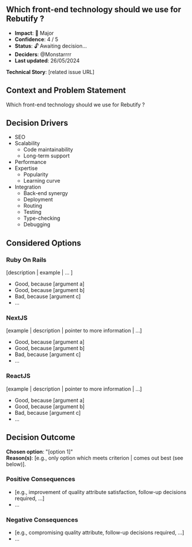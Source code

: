 ## Which front-end technology should we use for Rebutify ?

- **Impact**: 🔴 Major
- **Confidence**: 4 / 5️
- **Status**: 🔓 Awaiting decision...
- **Deciders**: @Monstarrrr
- **Last updated**: 26/05/2024

**Technical Story**: [related issue URL] <!-- optional -->

## Context and Problem Statement

Which front-end technology should we use for Rebutify ?

## Decision Drivers <!-- optional -->

- SEO
- Scalability
  - Code maintainability
  - Long-term support
- Performance
- Expertise
  - Popularity
  - Learning curve
- Integration
  - Back-end synergy
  - Deployment
  - Routing
  - Testing
  - Type-checking
  - Debugging

## Considered Options

### Ruby On Rails

[description | example | … ] <!-- optional -->

- Good, because [argument a]
- Good, because [argument b]
- Bad, because [argument c]
- … <!-- numbers of pros and cons can vary -->

### NextJS

[example | description | pointer to more information | …] <!-- optional -->

- Good, because [argument a]
- Good, because [argument b]
- Bad, because [argument c]
- … <!-- numbers of pros and cons can vary -->

### ReactJS

[example | description | pointer to more information | …] <!-- optional -->

- Good, because [argument a]
- Good, because [argument b]
- Bad, because [argument c]
- … <!-- numbers of pros and cons can vary -->

## Decision Outcome

**Chosen option**: "[option 1]"  
**Reason(s)**: [e.g., only option which meets criterion | comes out best (see below)].

### Positive Consequences <!-- optional -->

- [e.g., improvement of quality attribute satisfaction, follow-up decisions required, …]
- …

### Negative Consequences <!-- optional -->

- [e.g., compromising quality attribute, follow-up decisions required, …]
- …
